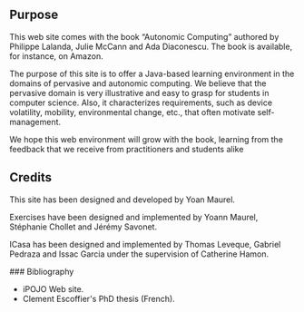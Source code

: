 <article markdown="1" class="single-column">

# Purpose

This web site comes with the book “Autonomic Computing” authored by Philippe Lalanda, Julie McCann and Ada Diaconescu. The book is available, for instance, on Amazon.

The purpose of this site is to offer a Java-based learning environment in the domains of pervasive and autonomic computing. We believe that the pervasive domain is very illustrative and easy to grasp for students in computer science. Also, it characterizes requirements, such as device volatility, mobility, environmental change, etc., that often motivate self-management.

We hope this web environment will grow with the book, learning from the feedback that we receive from practitioners and students alike

# Credits

This site has been designed and developed by Yoan Maurel.

Exercises have been designed and implemented by Yoann Maurel, Stéphanie Chollet and Jérémy Savonet.

ICasa has been designed and implemented by Thomas Leveque, Gabriel Pedraza and Issac Garcia under the supervision of Catherine Hamon. 

</article>

<aside markdown="1">
### Bibliography

+ iPOJO Web site.
+ Clement Escoffier's PhD thesis (French).

</aside>